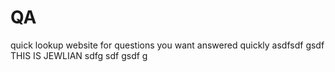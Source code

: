 # QA
quick lookup website for questions you want answered quickly
asdfsdf
gsdf\
THIS IS JEWLIAN
sdfg
sdf
gsdf
g